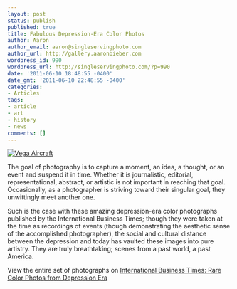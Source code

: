 ```yaml
---
layout: post
status: publish
published: true
title: Fabulous Depression-Era Color Photos
author: Aaron
author_email: aaron@singleservingphoto.com
author_url: http://gallery.aaronbieber.com
wordpress_id: 990
wordpress_url: http://singleservingphoto.com/?p=990
date: '2011-06-10 18:48:55 -0400'
date_gmt: '2011-06-10 22:48:55 -0400'
categories:
- Articles
tags:
- article
- art
- history
- news
comments: []
---
```

[![](http://singleservingphoto.com/wp-content/uploads/2011/05/vega_polaroid.png "Vega Aircraft")](http://singleservingphoto.com/wp-content/uploads/2011/05/vega_polaroid.png)

The goal of photography is to capture a moment, an idea, a thought, or
an event and suspend it in time. Whether it is journalistic, editorial,
representational, abstract, or artistic is not important in reaching
that goal. Occasionally, as a photographer is striving toward their
singular goal, they unwittingly meet another one.

Such is the case with these amazing depression-era color photographs
published by the International Business Times; though they were taken at
the time as recordings of events (though demonstrating the aesthetic
sense of the accomplished photographer), the social and cultural
distance between the depression and today has vaulted these images into
pure artistry. They are truly breathtaking; scenes from a past world, a
past America.

View the entire set of photographs on [International Business Times:
Rare Color Photos from Depression
Era](http://www.ibtimes.com/articles/148072/20110518/rare-color-photos-from-depression-era.htm.)
